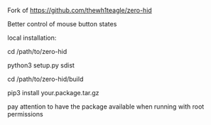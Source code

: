 Fork of https://github.com/thewh1teagle/zero-hid

Better control of mouse button states

local installation:

cd /path/to/zero-hid

python3 setup.py sdist

cd /path/to/zero-hid/build

pip3 install your.package.tar.gz

pay attention to have the package available when running with root permissions
